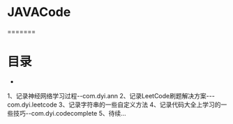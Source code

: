 # JAVACode
=======
#  目录
-
1、记录神经网络学习过程--com.dyi.ann
2、记录LeetCode刷题解决方案---com.dyi.leetcode
3、记录字符串的一些自定义方法
4、记录代码大全上学习的一些技巧--com.dyi.codecomplete
5、待续...
